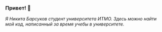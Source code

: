 ### Привет! 🎉

 _Я Никита Барсуков студент университета ИТМО. Здесь можно найти мой код, написанный за время учебы в университете._
